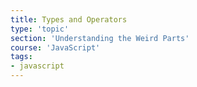 ```yaml
---
title: Types and Operators
type: 'topic'
section: 'Understanding the Weird Parts'
course: 'JavaScript'
tags:
- javascript
---
```

## 




